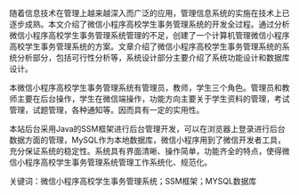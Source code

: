 随着信息技术在管理上越来越深入而广泛的应用，管理信息系统的实施在技术上已逐步成熟。本文介绍了微信小程序高校学生事务管理系统的开发全过程。通过分析微信小程序高校学生事务管理系统管理的不足，创建了一个计算机管理微信小程序高校学生事务管理系统的方案。文章介绍了微信小程序高校学生事务管理系统的系统分析部分，包括可行性分析等，系统设计部分主要介绍了系统功能设计和数据库设计。

本微信小程序高校学生事务管理系统有管理员，教师，学生三个角色。管理员和教师主要在后台操作，学生在微信端操作，功能方向主要关于学生资料的管理，考试管理，试题管理，各种通知等。因而具有一定的实用性。

本站后台采用Java的SSM框架进行后台管理开发，可以在浏览器上登录进行后台数据方面的管理，MySQL作为本地数据库，微信小程序用到了微信开发者工具，充分保证系统的稳定性。系统具有界面清晰、操作简单，功能齐全的特点，使得微信小程序高校学生事务管理系统管理工作系统化、规范化。

关键词：微信小程序高校学生事务管理系统；SSM框架；MYSQL数据库
